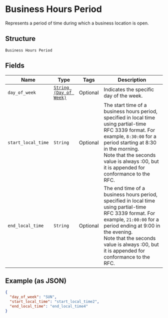 
# Business Hours Period

Represents a period of time during which a business location is open.

## Structure

`Business Hours Period`

## Fields

| Name | Type | Tags | Description |
|  --- | --- | --- | --- |
| `day_of_week` | [`String (Day of Week)`](../../doc/models/day-of-week.md) | Optional | Indicates the specific day  of the week. |
| `start_local_time` | `String` | Optional | The start time of a business hours period, specified in local time using partial-time<br>RFC 3339 format. For example, `8:30:00` for a period starting at 8:30 in the morning.<br>Note that the seconds value is always :00, but it is appended for conformance to the RFC. |
| `end_local_time` | `String` | Optional | The end time of a business hours period, specified in local time using partial-time<br>RFC 3339 format. For example, `21:00:00` for a period ending at 9:00 in the evening.<br>Note that the seconds value is always :00, but it is appended for conformance to the RFC. |

## Example (as JSON)

```json
{
  "day_of_week": "SUN",
  "start_local_time": "start_local_time2",
  "end_local_time": "end_local_time4"
}
```

